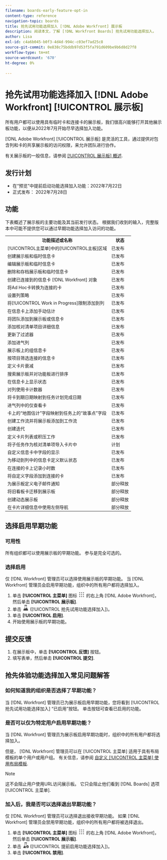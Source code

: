 ```yaml
---
filename: boards-early-feature-opt-in
content-type: reference
navigation-topic: boards
title: 抢先试用功能选择加入 [!DNL Adobe Workfront] 展示板
description: 阅读本文，了解 [!DNL Workfront Boards] 抢先试用功能选择加入。
author: Lisa
exl-id: c4a6b045-b0f3-4d4d-994c-c03ef7ad25c8
source-git-commit: 0e838c75bddb97d53f5fa791d609be9b6d8d27f8
workflow-type: tm+mt
source-wordcount: '670'
ht-degree: 0%

---
```


# 抢先试用功能选择加入 [!DNL Adobe Workfront] [!UICONTROL 展示板]

所有用户都可以使用具有临时卡和连接卡的展示板，我们很高兴能够打开其他展示板功能，以便从2022年7月开始尽早选择加入功能。

[!DNL Adobe Workfront] [!UICONTROL 展示板] 是灵活的工具，通过提供对包含列和卡的共享展示板的访问权限，来允许团队进行协作。

有关展示板的一般信息，请参阅 [[!UICONTROL 展示板] 概述](/help/quicksilver/agile/boards-overview.md).

## 发行计划

* 在“预览”中提前启动功能选择加入功能：2022年7月22日
* 正式发布： 2022年7月28日

## 功能

下表概述了展示板的主要功能及其当前发行状态。 根据我们收到的输入，完整版本中可能不提供您可以通过早期功能选择加入访问的功能。

<table style="table-layout:auto"> 
 <tbody> 
  <tr> 
   <th><strong>功能描述或名称</strong></th>
   <th><strong>状态</strong></th> 
  </tr>
  <tr>
   <td>[!UICONTROL主菜单]中的[!UICONTROL主板]区域</td>
   <td>已发布</td>
  </tr>
    <tr>
   <td>创建展示板和临时信息卡</td>
   <td>已发布</td>
  </tr>
  <tr>
   <td>编辑展示板和临时信息卡</td>
   <td>已发布</td>
  </tr>
  <tr>
   <td>删除和存档展示板和临时信息卡</td>
   <td>已发布</td>
  </tr>
  <tr>
   <td>创建已连接到的信息卡 [!DNL Workfront] 对象</td>
   <td>已发布</td>
  </tr>
  <tr>
   <td>将Ad Hoc卡转换为连接的卡</td>
   <td>已发布</td>
  </tr>
  <tr>
   <td>设置列策略</td>
   <td>已发布</td>
  </tr>
  <tr>
   <td>将[!UICONTROL Work in Progress]限制添加到列</td>
   <td>已发布</td>
  </tr>
  <tr>
   <td>在信息卡上添加手动估计</td>
   <td>已发布</td>
  </tr>
  <tr>
   <td>将团队添加到展示板或信息卡</td>
   <td>已发布</td>
  </tr>
  <tr>
   <td>添加核对清单项目详细信息</td>
   <td>已发布</td>
  </tr>
  <tr>
   <td>更新了过滤器</td>
   <td>已发布</td>
  </tr>
  <tr>
   <td>添加进气列</td>
   <td>已发布</td>
  </tr>
  <tr>
   <td>展示板上的组信息卡</td>
   <td>已发布</td>
  </tr>
  <tr>
   <td>按项目筛选连接的信息卡</td>
   <td>已发布</td>
  </tr>
  <tr>
   <td>定义卡片衰减</td>
   <td>已发布</td>
  </tr>
  <tr>
   <td>搜索展示板并对功能板进行排序</td>
   <td>已发布</td>
  </tr>
  <tr>
   <td>在信息卡上显示状态</td>
   <td>已发布</td>
  </tr>
  <tr>
   <td>对列使用卡计数器</td>
   <td>已发布</td>
  </tr>
  <tr>
   <td>将卡到期日期映射到任务计划完成日期</td>
   <td>已发布</td>
  </tr>
  <tr>
   <td>进气列中的仅查看卡</td>
   <td>已发布</td>
  </tr>
  <tr>
   <td>卡上的“地图估计”字段映射到任务上的“故事点”字段</td>
   <td>已发布</td>
  </tr>
  <tr>
   <td>创建工作流并将展示板添加到工作流</td>
   <td>已发布</td>
  </tr>
  <tr>
   <td>创建迭代</td>
   <td>已发布</td>
  </tr>
  <tr>
   <td>定义卡片列表或积压工作</td>
   <td>已发布</td>
  </tr>
  <tr>
   <td>将子任务作为核对清单项导入卡片中</td>
   <td>计划</td>
  </tr>
  <tr>
   <td>自定义信息卡中字段的显示</td>
   <td>已发布</td>
  </tr>  
  <tr>
   <td>为移动到列中的信息卡定义默认状态</td>
   <td>已发布</td>
  </tr>
  <tr>
   <td>在连接的卡上记录小时数</td>
   <td>已发布</td>
  </tr>
  <tr>
   <td>将自定义字段添加到连接的卡</td>
   <td>已发布</td>
  </tr>
  <tr>
   <td>为展示板定义电子邮件通知</td>
   <td>部分释放</td>
  </tr>
  <tr>
   <td>将旧看板卡迁移到展示板</td>
   <td>部分释放</td>
  </tr>
  <tr>
   <td>创建动态展示板</td>
   <td>部分释放</td>
  </tr>
  <tr>
   <td>在卡片详细信息中使用左侧导航</td>
   <td>部分释放</td>
  </tr>
 </tbody> 
</table>

## 选择启用早期功能

### 可用性

所有组织都可以使用展示板的早期功能。 参与是完全可选的。

### 选择启用

仅 [!DNL Workfront] 管理员可以选择使用展示板的早期功能。 当 [!DNL Workfront] 管理员会启用早期功能，组织中的所有用户都将选择加入。

1. 单击 **[!UICONTROL 主菜单]** 图标 ![](assets/main-menu-icon.png) 的右上角 [!DNL Adobe Workfront]，然后单击 **[!UICONTROL 展示板]**.
1. 单击 ![抢先试用功能选择加入](assets/early-feature-opt-in-not-enabled.png) ([!UICONTROL 抢先试用功能选择加入])。
1. 单击 **[!UICONTROL 启用]**.
1. 开始使用展示板的早期功能。

## 提交反馈

1. 在展示板中，单击 **[!UICONTROL 反馈]** 按钮。
1. 填写表单，然后单击 **[!UICONTROL 提交]**.

## 抢先体验功能选择加入常见问题解答

### 如何知道我的组织是否选择了早期功能？

当 [!DNL Workfront] 管理员已为展示板启用早期功能，您将看到 [!UICONTROL 抢先试用功能选择加入] “已启用”按钮。 单击按钮可查看已启用的功能。

### 是否可以仅为特定用户启用早期功能？

当 [!DNL Workfront] 管理员为展示板启用早期功能时，组织中的所有用户都将选择加入。

但是， [!DNL Workfront] 管理员可以在 [!UICONTROL 主菜单] 适用于具有布局模板的单个用户或用户组。 有关信息，请参阅 [自定义 [!UICONTROL 主菜单] 使用布局模板](/help/quicksilver/administration-and-setup/customize-workfront/use-layout-templates/customize-main-menu.md).

>[!NOTE]
>
>这不会阻止用户使用URL访问展示板。 它只会阻止他们看到 [!DNL Boards] 选项 [!UICONTROL 主菜单].

### 加入后，我是否可以选择退出早期功能？

仅 [!DNL Workfront] 管理员可以选择退出接收早期功能。 如果 [!DNL Workfront] 管理员会禁用早期功能，组织中的所有用户都将被选择退出。

1. 单击 **[!UICONTROL 主菜单]** 图标 ![](assets/main-menu-icon.png) 的右上角 [!DNL Adobe Workfront]，然后单击 **[!UICONTROL 展示板]**.
1. 单击 ![提前启用功能选择加入](assets/early-feature-opt-in-enabled.png) ([!UICONTROL 提前启用功能选择加入])。
1. 单击 **[!UICONTROL 禁用]**.
